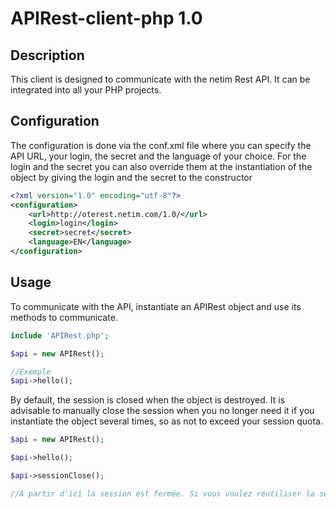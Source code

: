 # APIRest-client-php 1.0

## Description
This client is designed to communicate with the netim Rest API.
It can be integrated into all your PHP projects.

## Configuration
The configuration is done via the conf.xml file where you can specify the API URL, your login, the secret and the language of your choice.
For the login and the secret you can also override them at the instantiation of the object by giving the login and the secret to the constructor

```xml
<?xml version="1.0" encoding="utf-8"?>
<configuration>
    <url>http://oterest.netim.com/1.0/</url>
    <login>login</login>
    <secret>secret</secret>
    <language>EN</language>
</configuration>
```

## Usage
To communicate with the API, instantiate an APIRest object and use its methods to communicate.

```php
include 'APIRest.php';

$api = new APIRest();

//Exemple
$api->hello();

```
By default, the session is closed when the object is destroyed. It is advisable to manually close the session when you no longer need it if you instantiate the object several times, so as not to exceed your session quota.

```php
$api = new APIRest();

$api->hello();

$api->sessionClose();

//À partir d'ici la session est fermée. Si vous voulez réutiliser la session ultérieurement il faudra faire api.sessionOpen()
```